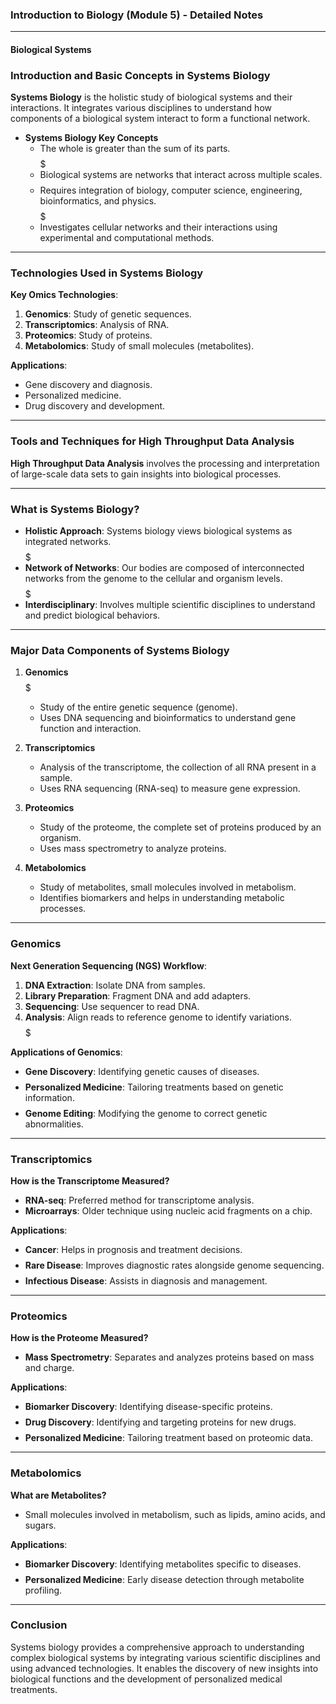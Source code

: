 ### Introduction to Biology (Module 5) - Detailed Notes

---

#### Biological Systems

### Introduction and Basic Concepts in Systems Biology
**Systems Biology** is the holistic study of biological systems and their interactions. It integrates various disciplines to understand how components of a biological system interact to form a functional network.

- **Systems Biology Key Concepts**
  - The whole is greater than the sum of its parts. $$$$$
  - Biological systems are networks that interact across multiple scales. $$$$
  - Requires integration of biology, computer science, engineering, bioinformatics, and physics. $$$$$
  - Investigates cellular networks and their interactions using experimental and computational methods. $$$$

---

### Technologies Used in Systems Biology

**Key Omics Technologies**:
1. **Genomics**: Study of genetic sequences.
2. **Transcriptomics**: Analysis of RNA.
3. **Proteomics**: Study of proteins.
4. **Metabolomics**: Study of small molecules (metabolites).

**Applications**:
- Gene discovery and diagnosis.
- Personalized medicine.
- Drug discovery and development.

---

### Tools and Techniques for High Throughput Data Analysis

**High Throughput Data Analysis** involves the processing and interpretation of large-scale data sets to gain insights into biological processes.

---

### What is Systems Biology?
- **Holistic Approach**: Systems biology views biological systems as integrated networks. $$$$$
- **Network of Networks**: Our bodies are composed of interconnected networks from the genome to the cellular and organism levels. $$$$$
- **Interdisciplinary**: Involves multiple scientific disciplines to understand and predict biological behaviors. $$$$

---

### Major Data Components of Systems Biology

1. **Genomics** $$$$$
   - Study of the entire genetic sequence (genome).
   - Uses DNA sequencing and bioinformatics to understand gene function and interaction.

2. **Transcriptomics** $$$$
   - Analysis of the transcriptome, the collection of all RNA present in a sample.
   - Uses RNA sequencing (RNA-seq) to measure gene expression.

3. **Proteomics** $$$$
   - Study of the proteome, the complete set of proteins produced by an organism.
   - Uses mass spectrometry to analyze proteins.

4. **Metabolomics** $$$$
   - Study of metabolites, small molecules involved in metabolism.
   - Identifies biomarkers and helps in understanding metabolic processes.

---

### Genomics

**Next Generation Sequencing (NGS) Workflow**:
1. **DNA Extraction**: Isolate DNA from samples.
2. **Library Preparation**: Fragment DNA and add adapters.
3. **Sequencing**: Use sequencer to read DNA.
4. **Analysis**: Align reads to reference genome to identify variations. $$$$$

**Applications of Genomics**:
- **Gene Discovery**: Identifying genetic causes of diseases. $$$$
- **Personalized Medicine**: Tailoring treatments based on genetic information. $$$$
- **Genome Editing**: Modifying the genome to correct genetic abnormalities. $$$$

---

### Transcriptomics

**How is the Transcriptome Measured?**
- **RNA-seq**: Preferred method for transcriptome analysis.
- **Microarrays**: Older technique using nucleic acid fragments on a chip.

**Applications**:
- **Cancer**: Helps in prognosis and treatment decisions. $$$$
- **Rare Disease**: Improves diagnostic rates alongside genome sequencing. $$$$
- **Infectious Disease**: Assists in diagnosis and management. $$$$

---

### Proteomics

**How is the Proteome Measured?**
- **Mass Spectrometry**: Separates and analyzes proteins based on mass and charge.

**Applications**:
- **Biomarker Discovery**: Identifying disease-specific proteins. $$$$
- **Drug Discovery**: Identifying and targeting proteins for new drugs. $$$$
- **Personalized Medicine**: Tailoring treatment based on proteomic data. $$$$

---

### Metabolomics

**What are Metabolites?**
- Small molecules involved in metabolism, such as lipids, amino acids, and sugars.

**Applications**:
- **Biomarker Discovery**: Identifying metabolites specific to diseases. $$$$
- **Personalized Medicine**: Early disease detection through metabolite profiling. $$$$

---

### Conclusion

Systems biology provides a comprehensive approach to understanding complex biological systems by integrating various scientific disciplines and using advanced technologies. It enables the discovery of new insights into biological functions and the development of personalized medical treatments.
